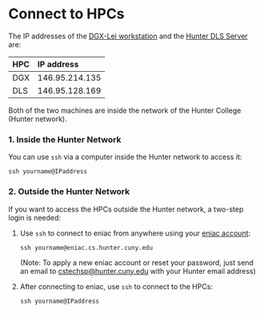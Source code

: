 # Connect to HPCs

The IP addresses of the [DGX-Lei workstation](https://compsci-hunter.gitbook.io/xie-research-group/hpc-environments/summary-of-hpcs/dgx-lei-workstation) and the [Hunter DLS Server](https://compsci-hunter.gitbook.io/xie-research-group/hpc-environments/summary-of-hpcs/hunter-dls-server) are:

| HPC | IP address |
| :--- | :--- |
| DGX | 146.95.214.135 |
| DLS | 146.95.128.169 |

Both of the two machines are inside the network of the Hunter College \(Hunter network\).

### 1. Inside the Hunter Network

You can use `ssh` via a computer inside the Hunter network to access it:

```text
ssh yourname@IPaddress
```

### 2. Outside the Hunter Network

If you want to access the HPCs outside the Hunter network, a two-step login is needed:

1. Use `ssh` to connect to eniac from anywhere using your [eniac account](http://web.archive.org/web/20190726111206/http://www.geography.hunter.cuny.edu/tbw/CS.Linux.Lab.FAQ/department_of_computer_science.faq.htm):

   ```text
   ssh yourname@eniac.cs.hunter.cuny.edu
   ```

   \(Note: To apply a new eniac account or reset your password, just send an email to [cstechsp@hunter.cuny.edu](mailto:cstechsp@hunter.cuny.edu) with your Hunter email address\)

2. After connecting to eniac, use `ssh` to connect to the HPCs:

   ```text
   ssh yourname@IPaddress
   ```

